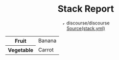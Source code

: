 <h1 align="center">Stack Report</h1>
<p align="center">
     <span><img width="10" src='https://svgshare.com/i/ww8.svg' title='repo' /> discourse/discourse</span><br> 
    <a href="https://google.com">Source(stack.yml)</a>
</p>
<table>
  <tr>
    <th>Fruit</th>
    <td>Banana</td>
  </tr>
  <tr>
    <th>Vegetable</th>
    <td>Carrot</td>
  </tr>
</table>
